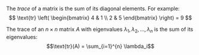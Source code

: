 The *trace* of a matrix is the sum of its diagonal elements. For example:
$$
\text{tr} \left( \begin{bmatrix} 4 & 1 \\ 2 & 5 \end{bmatrix} \right) = 9
$$

The trace of an $n \times n$ matrix $A$ with eigenvalues $\lambda_1, \lambda_2, \ldots, \lambda_{n}$ is the sum of its eigenvalues:
$$\text{tr}(A) = \sum_{i=1}^{n} \lambda_i$$